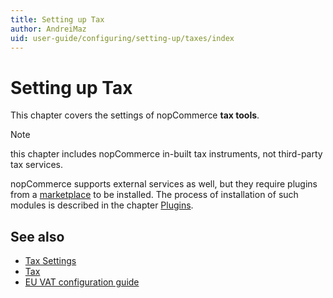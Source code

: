 ```yaml
---
title: Setting up Tax
author: AndreiMaz
uid: user-guide/configuring/setting-up/taxes/index
---
```

# Setting up Tax

This chapter covers the settings of nopCommerce **tax tools**.

> [!NOTE]
> this chapter includes nopCommerce in-built tax instruments, not third-party tax services.

nopCommerce supports external services as well, but they require plugins from a [marketplace](http://www.nopcommerce.com/marketplace) to be installed. The process of installation of such modules is described in the chapter [Plugins](xref:developer/plugins/index).

## See also

* [Tax Settings](xref:user-guide/configuring/setting-up/taxes/tax-settings)
* [Tax](xref:user-guide/configuring/settingup/taxes/tax/index)
* [EU VAT configuration guide](xref:user-guide/configuring/settingup/taxes/eu-vat)
